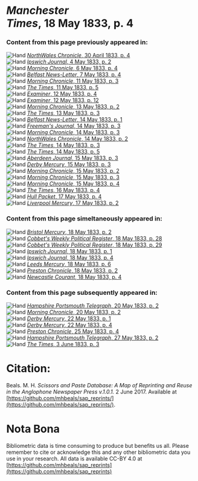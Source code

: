 # *Manchester Times*, 18 May 1833, p. 4  
  
### Content from this page previously appeared in:  
![Hand](http://scissorsandpaste.net/wp-content/uploads/2017/06/smallhandpointer.png) [*NorthWales Chronicle*, 30 April 1833, p. 4](https://mhbeals.github.io/sap_html/NorthWales-Chronicle/NorthWales-Chronicle-30-April-1833-p-4)  
![Hand](http://scissorsandpaste.net/wp-content/uploads/2017/06/smallhandpointer.png) [*Ipswich Journal*, 4 May 1833, p. 2](https://mhbeals.github.io/sap_html/Ipswich-Journal/Ipswich-Journal-4-May-1833-p-2)  
![Hand](http://scissorsandpaste.net/wp-content/uploads/2017/06/smallhandpointer.png) [*Morning Chronicle*, 6 May 1833, p. 4](https://mhbeals.github.io/sap_html/Morning-Chronicle/Morning-Chronicle-6-May-1833-p-4)  
![Hand](http://scissorsandpaste.net/wp-content/uploads/2017/06/smallhandpointer.png) [*Belfast News-Letter*, 7 May 1833, p. 4](https://mhbeals.github.io/sap_html/Belfast-News-Letter/Belfast-News-Letter-7-May-1833-p-4)  
![Hand](http://scissorsandpaste.net/wp-content/uploads/2017/06/smallhandpointer.png) [*Morning Chronicle*, 11 May 1833, p. 3](https://mhbeals.github.io/sap_html/Morning-Chronicle/Morning-Chronicle-11-May-1833-p-3)  
![Hand](http://scissorsandpaste.net/wp-content/uploads/2017/06/smallhandpointer.png) [*The Times*, 11 May 1833, p. 5](https://mhbeals.github.io/sap_html/The-Times/The-Times-11-May-1833-p-5)  
![Hand](http://scissorsandpaste.net/wp-content/uploads/2017/06/smallhandpointer.png) [*Examiner*, 12 May 1833, p. 4](https://mhbeals.github.io/sap_html/Examiner/Examiner-12-May-1833-p-4)  
![Hand](http://scissorsandpaste.net/wp-content/uploads/2017/06/smallhandpointer.png) [*Examiner*, 12 May 1833, p. 12](https://mhbeals.github.io/sap_html/Examiner/Examiner-12-May-1833-p-12)  
![Hand](http://scissorsandpaste.net/wp-content/uploads/2017/06/smallhandpointer.png) [*Morning Chronicle*, 13 May 1833, p. 2](https://mhbeals.github.io/sap_html/Morning-Chronicle/Morning-Chronicle-13-May-1833-p-2)  
![Hand](http://scissorsandpaste.net/wp-content/uploads/2017/06/smallhandpointer.png) [*The Times*, 13 May 1833, p. 3](https://mhbeals.github.io/sap_html/The-Times/The-Times-13-May-1833-p-3)  
![Hand](http://scissorsandpaste.net/wp-content/uploads/2017/06/smallhandpointer.png) [*Belfast News-Letter*, 14 May 1833, p. 1](https://mhbeals.github.io/sap_html/Belfast-News-Letter/Belfast-News-Letter-14-May-1833-p-1)  
![Hand](http://scissorsandpaste.net/wp-content/uploads/2017/06/smallhandpointer.png) [*Freeman's Journal*, 14 May 1833, p. 3](https://mhbeals.github.io/sap_html/Freeman's-Journal/Freeman's-Journal-14-May-1833-p-3)  
![Hand](http://scissorsandpaste.net/wp-content/uploads/2017/06/smallhandpointer.png) [*Morning Chronicle*, 14 May 1833, p. 3](https://mhbeals.github.io/sap_html/Morning-Chronicle/Morning-Chronicle-14-May-1833-p-3)  
![Hand](http://scissorsandpaste.net/wp-content/uploads/2017/06/smallhandpointer.png) [*NorthWales Chronicle*, 14 May 1833, p. 2](https://mhbeals.github.io/sap_html/NorthWales-Chronicle/NorthWales-Chronicle-14-May-1833-p-2)  
![Hand](http://scissorsandpaste.net/wp-content/uploads/2017/06/smallhandpointer.png) [*The Times*, 14 May 1833, p. 3](https://mhbeals.github.io/sap_html/The-Times/The-Times-14-May-1833-p-3)  
![Hand](http://scissorsandpaste.net/wp-content/uploads/2017/06/smallhandpointer.png) [*The Times*, 14 May 1833, p. 5](https://mhbeals.github.io/sap_html/The-Times/The-Times-14-May-1833-p-5)  
![Hand](http://scissorsandpaste.net/wp-content/uploads/2017/06/smallhandpointer.png) [*Aberdeen Journal*, 15 May 1833, p. 3](https://mhbeals.github.io/sap_html/Aberdeen-Journal/Aberdeen-Journal-15-May-1833-p-3)  
![Hand](http://scissorsandpaste.net/wp-content/uploads/2017/06/smallhandpointer.png) [*Derby Mercury*, 15 May 1833, p. 3](https://mhbeals.github.io/sap_html/Derby-Mercury/Derby-Mercury-15-May-1833-p-3)  
![Hand](http://scissorsandpaste.net/wp-content/uploads/2017/06/smallhandpointer.png) [*Morning Chronicle*, 15 May 1833, p. 2](https://mhbeals.github.io/sap_html/Morning-Chronicle/Morning-Chronicle-15-May-1833-p-2)  
![Hand](http://scissorsandpaste.net/wp-content/uploads/2017/06/smallhandpointer.png) [*Morning Chronicle*, 15 May 1833, p. 3](https://mhbeals.github.io/sap_html/Morning-Chronicle/Morning-Chronicle-15-May-1833-p-3)  
![Hand](http://scissorsandpaste.net/wp-content/uploads/2017/06/smallhandpointer.png) [*Morning Chronicle*, 15 May 1833, p. 4](https://mhbeals.github.io/sap_html/Morning-Chronicle/Morning-Chronicle-15-May-1833-p-4)  
![Hand](http://scissorsandpaste.net/wp-content/uploads/2017/06/smallhandpointer.png) [*The Times*, 16 May 1833, p. 4](https://mhbeals.github.io/sap_html/The-Times/The-Times-16-May-1833-p-4)  
![Hand](http://scissorsandpaste.net/wp-content/uploads/2017/06/smallhandpointer.png) [*Hull Packet*, 17 May 1833, p. 4](https://mhbeals.github.io/sap_html/Hull-Packet/Hull-Packet-17-May-1833-p-4)  
![Hand](http://scissorsandpaste.net/wp-content/uploads/2017/06/smallhandpointer.png) [*Liverpool Mercury*, 17 May 1833, p. 2](https://mhbeals.github.io/sap_html/Liverpool-Mercury/Liverpool-Mercury-17-May-1833-p-2)  
  
### Content from this page simeltaneously appeared in:  
![Hand](http://scissorsandpaste.net/wp-content/uploads/2017/06/smallhandpointer.png) [*Bristol Mercury*, 18 May 1833, p. 2](https://mhbeals.github.io/sap_html/Bristol-Mercury/Bristol-Mercury-18-May-1833-p-2)  
![Hand](http://scissorsandpaste.net/wp-content/uploads/2017/06/smallhandpointer.png) [*Cobbet's Weekly Political Register*, 18 May 1833, p. 28](https://mhbeals.github.io/sap_html/Cobbet's-Weekly-Political-Register/Cobbet's-Weekly-Political-Register-18-May-1833-p-28)  
![Hand](http://scissorsandpaste.net/wp-content/uploads/2017/06/smallhandpointer.png) [*Cobbet's Weekly Political Register*, 18 May 1833, p. 29](https://mhbeals.github.io/sap_html/Cobbet's-Weekly-Political-Register/Cobbet's-Weekly-Political-Register-18-May-1833-p-29)  
![Hand](http://scissorsandpaste.net/wp-content/uploads/2017/06/smallhandpointer.png) [*Ipswich Journal*, 18 May 1833, p. 1](https://mhbeals.github.io/sap_html/Ipswich-Journal/Ipswich-Journal-18-May-1833-p-1)  
![Hand](http://scissorsandpaste.net/wp-content/uploads/2017/06/smallhandpointer.png) [*Ipswich Journal*, 18 May 1833, p. 4](https://mhbeals.github.io/sap_html/Ipswich-Journal/Ipswich-Journal-18-May-1833-p-4)  
![Hand](http://scissorsandpaste.net/wp-content/uploads/2017/06/smallhandpointer.png) [*Leeds Mercury*, 18 May 1833, p. 6](https://mhbeals.github.io/sap_html/Leeds-Mercury/Leeds-Mercury-18-May-1833-p-6)  
![Hand](http://scissorsandpaste.net/wp-content/uploads/2017/06/smallhandpointer.png) [*Preston Chronicle*, 18 May 1833, p. 2](https://mhbeals.github.io/sap_html/Preston-Chronicle/Preston-Chronicle-18-May-1833-p-2)  
![Hand](http://scissorsandpaste.net/wp-content/uploads/2017/06/smallhandpointer.png) [*Newcastle Courant*, 18 May 1833, p. 4](https://mhbeals.github.io/sap_html/Newcastle-Courant/Newcastle-Courant-18-May-1833-p-4)  
  
### Content from this page subsequently appeared in:  
![Hand](http://scissorsandpaste.net/wp-content/uploads/2017/06/smallhandpointer.png) [*Hampshire Portsmouth Telegraph*, 20 May 1833, p. 2](https://mhbeals.github.io/sap_html/Hampshire-Portsmouth-Telegraph/Hampshire-Portsmouth-Telegraph-20-May-1833-p-2)  
![Hand](http://scissorsandpaste.net/wp-content/uploads/2017/06/smallhandpointer.png) [*Morning Chronicle*, 20 May 1833, p. 2](https://mhbeals.github.io/sap_html/Morning-Chronicle/Morning-Chronicle-20-May-1833-p-2)  
![Hand](http://scissorsandpaste.net/wp-content/uploads/2017/06/smallhandpointer.png) [*Derby Mercury*, 22 May 1833, p. 1](https://mhbeals.github.io/sap_html/Derby-Mercury/Derby-Mercury-22-May-1833-p-1)  
![Hand](http://scissorsandpaste.net/wp-content/uploads/2017/06/smallhandpointer.png) [*Derby Mercury*, 22 May 1833, p. 4](https://mhbeals.github.io/sap_html/Derby-Mercury/Derby-Mercury-22-May-1833-p-4)  
![Hand](http://scissorsandpaste.net/wp-content/uploads/2017/06/smallhandpointer.png) [*Preston Chronicle*, 25 May 1833, p. 4](https://mhbeals.github.io/sap_html/Preston-Chronicle/Preston-Chronicle-25-May-1833-p-4)  
![Hand](http://scissorsandpaste.net/wp-content/uploads/2017/06/smallhandpointer.png) [*Hampshire Portsmouth Telegraph*, 27 May 1833, p. 2](https://mhbeals.github.io/sap_html/Hampshire-Portsmouth-Telegraph/Hampshire-Portsmouth-Telegraph-27-May-1833-p-2)  
![Hand](http://scissorsandpaste.net/wp-content/uploads/2017/06/smallhandpointer.png) [*The Times*, 3 June 1833, p. 3](https://mhbeals.github.io/sap_html/The-Times/The-Times-3-June-1833-p-3)  


# Citation: 

Beals. M. H. *Scissors and Paste Database: A Map of Reprinting and Reuse in the Anglophone Newspaper Press v.1.0.1.* 2 June 2017. Available at [https://github.com/mhbeals/sap_reprints/](https://github.com/mhbeals/sap_reprints/). 

# Nota Bona

Bibliometric data is time consuming to produce but benefits us all. Please remember to cite or acknowledge this and any other bibliometric data you use in your research. All data is available CC-BY 4.0 at [https://github.com/mhbeals/sap_reprints](https://github.com/mhbeals/sap_reprints)